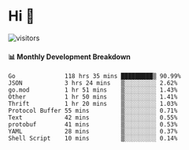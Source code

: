 # Hi 👋
 
![visitors](https://visitor-badge.glitch.me/badge?page_id=sorcererxw.sorcererx)

#### 📊 Monthly Development Breakdown

<!--START_SECTION:waka-->
```text
Go              118 hrs 35 mins █████████▒ 90.99%
JSON            3 hrs 24 mins   ▒░░░░░░░░░ 2.62%
go.mod          1 hr 51 mins    ▒░░░░░░░░░ 1.43%
Other           1 hr 50 mins    ▒░░░░░░░░░ 1.41%
Thrift          1 hr 20 mins    ▒░░░░░░░░░ 1.03%
Protocol Buffer 55 mins         ▒░░░░░░░░░ 0.71%
Text            42 mins         ▒░░░░░░░░░ 0.55%
protobuf        41 mins         ▒░░░░░░░░░ 0.53%
YAML            28 mins         ▒░░░░░░░░░ 0.37%
Shell Script    10 mins         ▒░░░░░░░░░ 0.14%
```
<!--END_SECTION:waka-->
